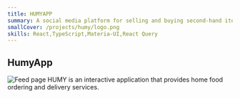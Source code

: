```yaml
---
title: HUMYAPP
summary: A social media platform for selling and buying second-hand items
smallCover: /projects/humy/logo.png
skills: React,TypeScript,Materia-UI,React Query
---
```


## HumyApp

<span className="flex flex-col items-center">![Feed page](/projects/humy/4.png)</span>
HUMY is an interactive application that provides home food ordering and
delivery services.
